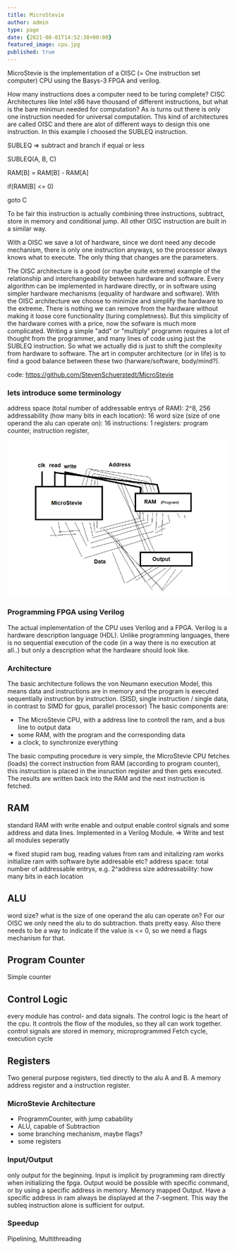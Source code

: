 ```yaml
---
title: MicroStevie
author: admin
type: page
date: {2021-08-01T14:52:38+00:00}
featured_image: cpu.jpg
published: true
---
```


MicroStevie is the implementation of a OISC (= One instruction set computer) CPU using the Basys-3 FPGA and verilog. 

How many instructions does a computer need to be turing complete? CISC Architectures like Intel x86 have thousand of different instructions, but what is the bare minimun needed for computation?
As is turns out there is only one instruction needed for universal computation. This kind of architectures are called OISC and there are alot of different ways to design this one instruction. In this example I choosed the SUBLEQ instruction.

SUBLEQ => subtract and branch if equal or less

SUBLEQ(A, B, C)

RAM[B] = RAM[B] - RAM[A]

if(RAM[B] <= 0)

 goto C


To be fair this instruction is actually combining three instructions, subtract, store in memory and conditional jump. All other OISC instruction are built in a similar way.

With a OISC we save a lot of hardware, since we dont need any decode mechanism, there is only one instruction anyways, so the processor always knows what to execute. The only thing that changes are the parameters. 

The OISC architecture is a good (or maybe quite extreme) example of the relationship and interchangeability between hardware and software. Every algorithm can be implemented in hardware directly, or in software using simpler hardware mechanisms (equality of hardware and software). 
With the OISC architecture we choose to minimize and simplify the hardware to the extreme. There is nothing we can remove from the hardware without making it loose core functionality (turing completness). But this simplicity of the hardware comes with a price, now the sofware is much more complicated. Writing a simple "add" or "multiply" programm requires a lot of thought from the programmer, and many lines of code using just the SUBLEQ instruction. So what we actually did is just to shift the complexity from hardware to software. The art in computer architecture (or in life) is to find a good balance between these two (harware/software, body/mind?).

code: https://github.com/StevenSchuerstedt/MicroStevie


### lets introduce some terminology

address space (total number of addressable entrys of RAM): 2^8, 256
addressability (how many bits in each location): 16
word size (size of one operand the alu can operate on): 16 
instructions: 1
registers: program counter, instruction register,  

![](https://github.com/StevenSchuerstedt/MicroStevie/blob/main/images/architecture_topLevel.png)

### Programming FPGA using Verilog
The actual implementation of the CPU uses Verilog and a FPGA. Verilog is a hardware description language (HDL). Unlike programming languages, there is no sequential execution of the code (in a way there is no execution at all..) but only a description what the hardware should look like. 


### Architecture
The basic architecture follows the von Neumann execution Model, this means data and instructions are in memory and the program is executed sequentially instruction by instruction. (SISD, single instruction / single data, in contrast to SIMD for gpus, parallel processor)
The basic components are:
- The MicroStevie CPU, with a address line to controll the ram, and a bus line to output data
- some RAM, with the program and the corresponding data 
- a clock, to synchronize everything

The basic computing procedure is very simple, the MicroStevie CPU fetches (loads) the correct instruction from RAM (according to program counter), this instruction is placed in the insruction register and then gets executed. The results are written back into the RAM and the next instruction is fetched. 

## RAM 
standard RAM with write enable and output enable control signals and some address and data lines. Implemented in a Verilog Module. 
=> Write and test all modules seperatly

=> fixed stupid ram bug, reading values from ram and initalizing ram works 
initialize ram with software
byte addresable etc?
address space: total number of addressable entrys, e.g. 2^address size
addressability: how many bits in each location

## ALU
word size? what is the size of one operand the alu can operate on? 
For our OISC we only need the alu to do subtraction. thats pretty easy. Also there needs to be a way to indicate if the value is <= 0, so we need a flags mechanism for that.
## Program Counter
Simple counter

## Control Logic
every module has control- and data signals. The control logic is the heart of the cpu. It controls the flow of the modules, so they all can work together. 
control signals are stored in memory, microprogrammed
Fetch cycle, execution cycle

## Registers
Two general purpose registers, tied directly to the alu A and B. A memory address register and a instruction register. 

### MicroStevie Architecture
- ProgrammCounter, with jump cabability
- ALU, capable of Subtraction
- some branching mechanism, maybe flags?
- some registers

### Input/Output
only output for the beginning. Input is implicit by programming ram directly when initializing the fpga. 
Output would be possible with specific command, or by using a specific address in memory. 
Memory mapped Output. Have a specific address in ram always be displayed at the 7-segment. This way the subleq instruction alone is sufficient for output.

### Speedup
Pipelining, Multithreading
